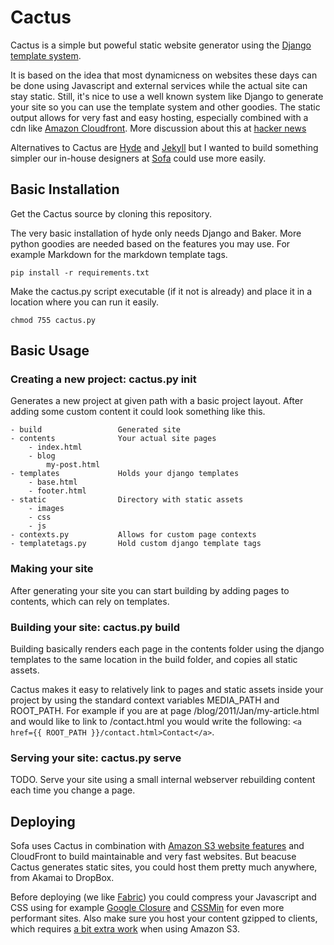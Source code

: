 # Cactus

Cactus is a simple but poweful static website generator using the [Django template system][1].

It is based on the idea that most dynamicness on websites these days can be done using Javascript and external services while the actual site can stay static. Still, it's nice to use a well known system like Django to generate your site so you can use the template system and other goodies. The static output allows for very fast and easy hosting, especially combined with a cdn like [Amazon Cloudfront][2]. More discussion about this at [hacker news][3]

Alternatives to Cactus are [Hyde][4] and [Jekyll][5] but I wanted to build something simpler our in-house designers at [Sofa][6] could use more easily.

[1]: http://docs.djangoproject.com/en/dev/topics/templates/
[2]: http://aws.amazon.com/cloudfront/
[3]: http://news.ycombinator.com/item?id=2233620
[4]: http://ringce.com/hyde
[5]: https://github.com/mojombo/jekyll
[6]: http://www.madebysofa.com

## Basic Installation

Get the Cactus source by cloning this repository.

The very basic installation of hyde only needs Django and Baker. More python goodies are needed based on the features you may use. For example Markdown for the markdown template tags.

    pip install -r requirements.txt

Make the cactus.py script executable (if it not is already) and place it in a location where you can run it easily.

    chmod 755 cactus.py

## Basic Usage

### Creating a new project: cactus.py init <path>

Generates a new project at given path with a basic project layout. After adding some custom content it could look something like this.
	
	- build					Generated site
	- contents				Your actual site pages
		- index.html
		- blog
			my-post.html
	- templates				Holds your django templates
		- base.html
		- footer.html
	- static				Directory with static assets
		- images
		- css
		- js
	- contexts.py			Allows for custom page contexts
	- templatetags.py		Hold custom django template tags

### Making your site

After generating your site you can start building by adding pages to contents, which can rely on templates. 

### Building your site: cactus.py build <path>

Building basically renders each page in the contents folder using the django templates to the same location in the build folder, and copies all static assets.

Cactus makes it easy to relatively link to pages and static assets inside your project by using the standard context variables MEDIA\_PATH and ROOT\_PATH. For example if you are at page /blog/2011/Jan/my-article.html and would like to link to /contact.html you would write the following: `<a href={{ ROOT_PATH }}/contact.html>Contact</a>`.

### Serving your site: cactus.py serve <path>

TODO. Serve your site using a small internal webserver rebuilding content each time you change a page.

## Deploying

Sofa uses Cactus in combination with [Amazon S3 website features][1] and CloudFront to build maintainable and very fast websites. But beacuse Cactus generates static sites, you could host them pretty much anywhere, from Akamai to DropBox.

[1]: http://aws.amazon.com/about-aws/whats-new/2011/02/17/Amazon-S3-Website-Features/

Before deploying (we like [Fabric][1]) you could compress your Javascript and CSS using for example [Google Closure][2] and [CSSMin][3] for even more performant sites. Also make sure you host your content gzipped to clients, which requires [a bit extra work][4] when using Amazon S3.

[1]: http://www.fabfile.org
[2]: http://code.google.com/closure/compiler/docs/gettingstarted_ui.html
[3]: http://code.google.com/p/cssmin/
[4]: http://devblog.famundo.com/articles/2007/03/02/serving-compressed-content-from-amazons-s3

